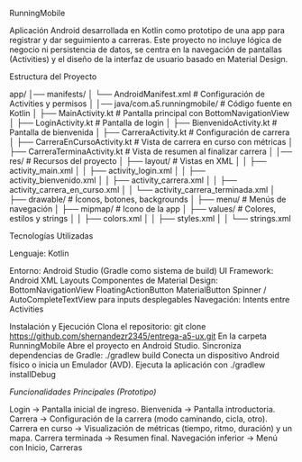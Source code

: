 RunningMobile

Aplicación Android desarrollada en Kotlin como prototipo de una app para registrar y dar seguimiento a carreras.
Este proyecto no incluye lógica de negocio ni persistencia de datos, se centra en la navegación de pantallas (Activities) y el diseño de la interfaz de usuario basado en Material Design.

Estructura del Proyecto

app/
│── manifests/
│   └── AndroidManifest.xml      # Configuración de Activities y permisos
│
│── java/com.a5.runningmobile/   # Código fuente en Kotlin
│   ├── MainActivity.kt           # Pantalla principal con BottomNavigationView
│   ├── LoginActivity.kt          # Pantalla de login
│   ├── BienvenidoActivity.kt     # Pantalla de bienvenida
│   ├── CarreraActivity.kt        # Configuración de carrera
│   ├── CarreraEnCursoActivity.kt # Vista de carrera en curso con métricas
│   ├── CarreraTerminaActivity.kt # Vista de resumen al finalizar carrera
│
│── res/                         # Recursos del proyecto
│   ├── layout/                  # Vistas en XML
│   │   ├── activity_main.xml
│   │   ├── activity_login.xml
│   │   ├── activity_bienvenido.xml
│   │   ├── activity_carrera.xml
│   │   ├── activity_carrera_en_curso.xml
│   │   └── activity_carrera_terminada.xml
│   ├── drawable/                # Íconos, botones, backgrounds
│   ├── menu/                    # Menús de navegación
│   ├── mipmap/                  # Icono de la app
│   ├── values/                  # Colores, estilos y strings
│   │   ├── colors.xml
│   │   ├── styles.xml
│   │   └── strings.xml


Tecnologías Utilizadas

Lenguaje: Kotlin

Entorno: Android Studio (Gradle como sistema de build)
UI Framework: Android XML Layouts
Componentes de Material Design:
  BottomNavigationView
  FloatingActionButton
  MaterialButton
  Spinner / AutoCompleteTextView para inputs desplegables
  Navegación: Intents entre Activities

Instalación y Ejecución
  Clona el repositorio:
    git clone https://github.com/shernandezr2345/entrega-a5-ux.git
  En la carpeta RunningMobile
    Abre el proyecto en Android Studio.
  Sincroniza dependencias de Gradle:
    ./gradlew build
  Conecta un dispositivo Android físico o inicia un Emulador (AVD).
    Ejecuta la aplicación con ./gradlew installDebug

*Funcionalidades Principales (Prototipo)*

Login → Pantalla inicial de ingreso.
Bienvenida → Pantalla introductoria.
Carrera → Configuración de la carrera (modo caminando, cicla, otro).
Carrera en curso → Visualización de métricas (tiempo, ritmo, duración) y un mapa.
Carrera terminada → Resumen final.
Navegación inferior → Menú con Inicio, Carreras



